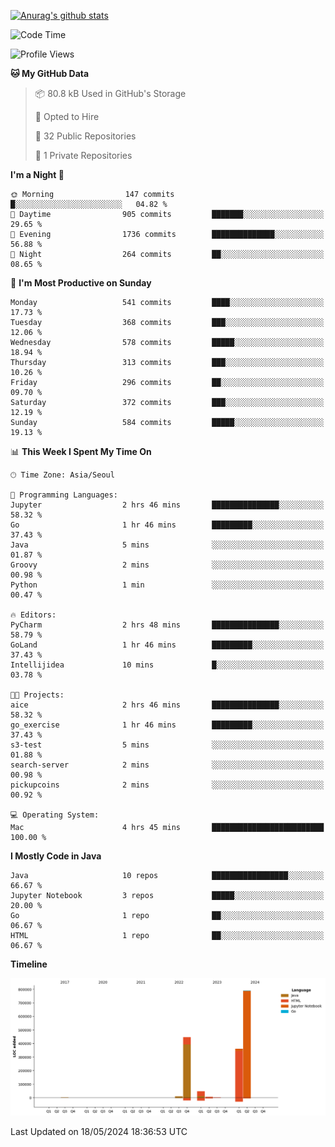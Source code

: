 [![Anurag's github stats](https://github-readme-stats.vercel.app/api?username=hajubal)](https://github.com/anuraghazra/github-readme-stats)

<!--START_SECTION:waka-->
![Code Time](http://img.shields.io/badge/Code%20Time-11%20hrs%2016%20mins-blue)

![Profile Views](http://img.shields.io/badge/Profile%20Views-18-blue)

**🐱 My GitHub Data** 

> 📦 80.8 kB Used in GitHub's Storage 
 > 
> 💼 Opted to Hire
 > 
> 📜 32 Public Repositories 
 > 
> 🔑 1 Private Repositories 
 > 
**I'm a Night 🦉** 

```text
🌞 Morning                147 commits         █░░░░░░░░░░░░░░░░░░░░░░░░   04.82 % 
🌆 Daytime                905 commits         ███████░░░░░░░░░░░░░░░░░░   29.65 % 
🌃 Evening                1736 commits        ██████████████░░░░░░░░░░░   56.88 % 
🌙 Night                  264 commits         ██░░░░░░░░░░░░░░░░░░░░░░░   08.65 % 
```
📅 **I'm Most Productive on Sunday** 

```text
Monday                   541 commits         ████░░░░░░░░░░░░░░░░░░░░░   17.73 % 
Tuesday                  368 commits         ███░░░░░░░░░░░░░░░░░░░░░░   12.06 % 
Wednesday                578 commits         █████░░░░░░░░░░░░░░░░░░░░   18.94 % 
Thursday                 313 commits         ███░░░░░░░░░░░░░░░░░░░░░░   10.26 % 
Friday                   296 commits         ██░░░░░░░░░░░░░░░░░░░░░░░   09.70 % 
Saturday                 372 commits         ███░░░░░░░░░░░░░░░░░░░░░░   12.19 % 
Sunday                   584 commits         █████░░░░░░░░░░░░░░░░░░░░   19.13 % 
```


📊 **This Week I Spent My Time On** 

```text
🕑︎ Time Zone: Asia/Seoul

💬 Programming Languages: 
Jupyter                  2 hrs 46 mins       ███████████████░░░░░░░░░░   58.32 % 
Go                       1 hr 46 mins        █████████░░░░░░░░░░░░░░░░   37.43 % 
Java                     5 mins              ░░░░░░░░░░░░░░░░░░░░░░░░░   01.87 % 
Groovy                   2 mins              ░░░░░░░░░░░░░░░░░░░░░░░░░   00.98 % 
Python                   1 min               ░░░░░░░░░░░░░░░░░░░░░░░░░   00.47 % 

🔥 Editors: 
PyCharm                  2 hrs 48 mins       ███████████████░░░░░░░░░░   58.79 % 
GoLand                   1 hr 46 mins        █████████░░░░░░░░░░░░░░░░   37.43 % 
Intellijidea             10 mins             █░░░░░░░░░░░░░░░░░░░░░░░░   03.78 % 

🐱‍💻 Projects: 
aice                     2 hrs 46 mins       ███████████████░░░░░░░░░░   58.32 % 
go_exercise              1 hr 46 mins        █████████░░░░░░░░░░░░░░░░   37.43 % 
s3-test                  5 mins              ░░░░░░░░░░░░░░░░░░░░░░░░░   01.88 % 
search-server            2 mins              ░░░░░░░░░░░░░░░░░░░░░░░░░   00.98 % 
pickupcoins              2 mins              ░░░░░░░░░░░░░░░░░░░░░░░░░   00.92 % 

💻 Operating System: 
Mac                      4 hrs 45 mins       █████████████████████████   100.00 % 
```

**I Mostly Code in Java** 

```text
Java                     10 repos            █████████████████░░░░░░░░   66.67 % 
Jupyter Notebook         3 repos             █████░░░░░░░░░░░░░░░░░░░░   20.00 % 
Go                       1 repo              ██░░░░░░░░░░░░░░░░░░░░░░░   06.67 % 
HTML                     1 repo              ██░░░░░░░░░░░░░░░░░░░░░░░   06.67 % 
```



**Timeline**

![Lines of Code chart](https://raw.githubusercontent.com/hajubal/hajubal/main/assets/bar_graph.png)


 Last Updated on 18/05/2024 18:36:53 UTC
<!--END_SECTION:waka-->